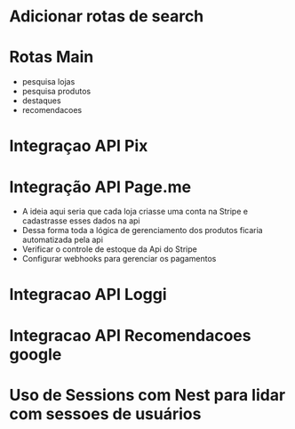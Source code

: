 <!-- # Auth   -->
  <!-- - Pensar em alguma forma de separar a autenticacao de lojas e usuarios -->
  <!-- - Adicionar a verificacao de compatibilidade com o Id ja no Auth -->

<!-- # Criar validacao de cpf
  - Biblioteca de validacao br
  - Api para validar cpf e cnpj -->

# Adicionar rotas de search

<!-- # Modificar tabela de user para store
  - id
  - nome loja 
  - email
  - password
  - cpf/cnpj
    - api verificacao de cpf/cnpj
  - endereco
  - pedidos
  - produtos
    - id
    - nome
    - preco
    - quantidade provisoria (para gerenciar pedidos)
    - quantidade -->

<!-- # Criar tabela de user
  - id
  - nome
  - email
  - password
  - cpf
    - api verificacao de cpf/cnpj
  - endereco
    - api para calculo de frete
  - dados para pagamento (não obrigatorio)
  - Pedidos
    - numero de pedido
    - produtos
    - data pedido
    - status
    - total
  - Carrinho
    - produtos
    - total -->

# Rotas Main
  - pesquisa lojas
  - pesquisa produtos
  - destaques
  - recomendacoes

# Integraçao API Pix

# Integração API Page.me
  - A ideia aqui seria que cada loja criasse uma conta na Stripe e cadastrasse esses dados na api
  - Dessa forma toda a lógica de gerenciamento dos produtos ficaria automatizada pela api
  - Verificar o controle de estoque da Api do Stripe
  - Configurar webhooks para gerenciar os pagamentos

# Integracao API Loggi

# Integracao API Recomendacoes google

# Uso de Sessions com Nest para lidar com sessoes de usuários

